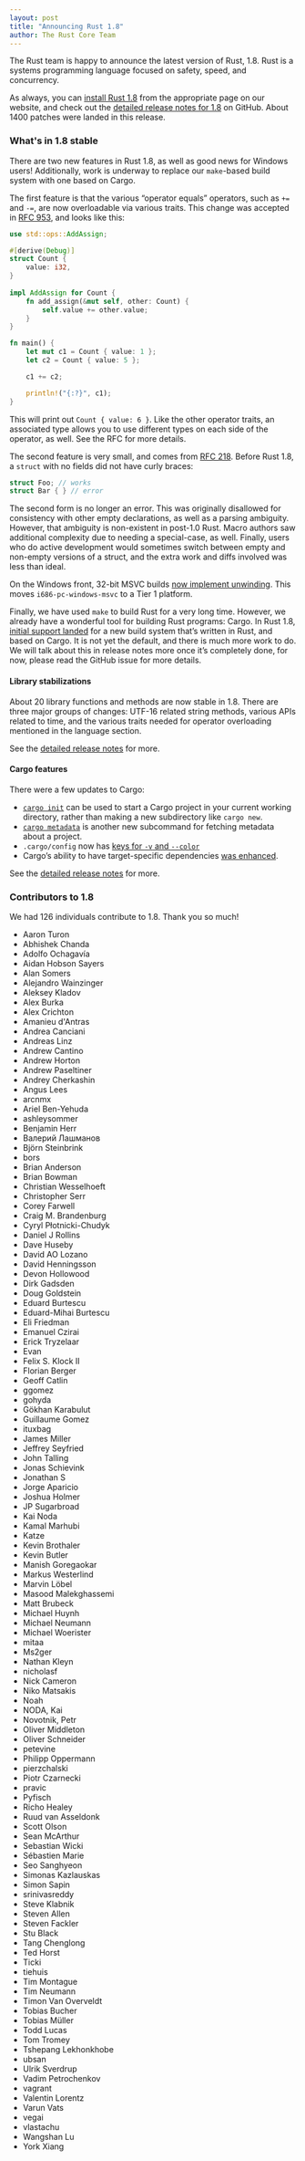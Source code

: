 ```yaml
---
layout: post
title: "Announcing Rust 1.8"
author: The Rust Core Team
---
```


The Rust team is happy to announce the latest version of Rust, 1.8. Rust is a
systems programming language focused on safety, speed, and concurrency.

As always, you can [install Rust 1.8][install] from the appropriate page on our
website, and check out the [detailed release notes for 1.8][notes] on GitHub.
About 1400 patches were landed in this release.

[install]: https://www.rust-lang.org/install.html
[notes]: https://github.com/rust-lang/rust/blob/stable/RELEASES.md#version-180-2016-04-14

### What's in 1.8 stable

There are two new features in Rust 1.8, as well as good news for Windows users!
Additionally, work is underway to replace our `make`-based build system with
one based on Cargo.

The first feature is that the various “operator equals” operators, such as `+=`
and `-=`, are now overloadable via various traits. This change was accepted in
[RFC 953], and looks like this:

```rust
use std::ops::AddAssign;

#[derive(Debug)]
struct Count { 
    value: i32,
}
    
impl AddAssign for Count {
    fn add_assign(&mut self, other: Count) {
        self.value += other.value;
    }
}   

fn main() {
    let mut c1 = Count { value: 1 };
    let c2 = Count { value: 5 };

    c1 += c2;

    println!("{:?}", c1);
}
```

[RFC 953]: https://github.com/rust-lang/rfcs/blob/master/text/0953-op-assign.md

This will print out `Count { value: 6 }`. Like the other operator traits, an
associated type allows you to use different types on each side of the operator,
as well. See the RFC for more details.

The second feature is very small, and comes from [RFC 218]. Before Rust 1.8, a
`struct` with no fields did not have curly braces:

```rust
struct Foo; // works
struct Bar { } // error
```

[RFC 218]: https://github.com/rust-lang/rfcs/blob/master/text/0218-empty-struct-with-braces.md

The second form is no longer an error. This was originally disallowed for
consistency with other empty declarations, as well as a parsing ambiguity.
However, that ambiguity is non-existent in post-1.0 Rust. Macro authors saw
additional complexity due to needing a special-case, as well. Finally, users
who do active development would sometimes switch between empty and non-empty
versions of a struct, and the extra work and diffs involved was less than
ideal.

On the Windows front, 32-bit MSVC builds [now implement unwinding]. This moves
`i686-pc-windows-msvc` to a Tier 1 platform.

[now implement unwinding]: https://github.com/rust-lang/rust/pull/30448

Finally, we have used `make` to build Rust for a very long time. However,
we already have a wonderful tool for building Rust programs: Cargo. In Rust
1.8, [initial support landed] for a new build system that’s written in Rust,
and based on Cargo. It is not yet the default, and there is much more work to
do. We will talk about this in release notes more once it’s completely done,
for now, please read the GitHub issue for more details.

[initial support landed]: https://github.com/rust-lang/rust/pull/31123

#### Library stabilizations

About 20 library functions and methods are now stable in 1.8. There are three
major groups of changes: UTF-16 related string methods, various APIs related to
time, and the various traits needed for operator overloading mentioned in the
language section.

See the [detailed release notes][notes] for more.

#### Cargo features

There were a few updates to Cargo:

* [`cargo init`](https://github.com/rust-lang/cargo/pull/2081) can be used to
  start a Cargo project in your current working directory, rather than making a
  new subdirectory like `cargo new`.
* [`cargo metadata`](https://github.com/rust-lang/cargo/pull/2196) is another
  new subcommand for fetching metadata about a project.
* `.cargo/config` now has [keys for `-v` and
  `--color`](https://github.com/rust-lang/cargo/pull/2397)
* Cargo’s ability to have target-specific dependencies [was
  enhanced](https://github.com/rust-lang/cargo/pull/2328).


See the [detailed release notes][notes] for more.

### Contributors to 1.8

We had 126 individuals contribute to 1.8. Thank you so much!

* Aaron Turon
* Abhishek Chanda
* Adolfo Ochagavía
* Aidan Hobson Sayers
* Alan Somers
* Alejandro Wainzinger
* Aleksey Kladov
* Alex Burka
* Alex Crichton
* Amanieu d'Antras
* Andrea Canciani
* Andreas Linz
* Andrew Cantino
* Andrew Horton
* Andrew Paseltiner
* Andrey Cherkashin
* Angus Lees
* arcnmx
* Ariel Ben-Yehuda
* ashleysommer
* Benjamin Herr
* Валерий Лашманов
* Björn Steinbrink
* bors
* Brian Anderson
* Brian Bowman
* Christian Wesselhoeft
* Christopher Serr
* Corey Farwell
* Craig M. Brandenburg
* Cyryl Płotnicki-Chudyk
* Daniel J Rollins
* Dave Huseby
* David AO Lozano
* David Henningsson
* Devon Hollowood
* Dirk Gadsden
* Doug Goldstein
* Eduard Burtescu
* Eduard-Mihai Burtescu
* Eli Friedman
* Emanuel Czirai
* Erick Tryzelaar
* Evan
* Felix S. Klock II
* Florian Berger
* Geoff Catlin
* ggomez
* gohyda
* Gökhan Karabulut
* Guillaume Gomez
* ituxbag
* James Miller
* Jeffrey Seyfried
* John Talling
* Jonas Schievink
* Jonathan S
* Jorge Aparicio
* Joshua Holmer
* JP Sugarbroad
* Kai Noda
* Kamal Marhubi
* Katze
* Kevin Brothaler
* Kevin Butler
* Manish Goregaokar
* Markus Westerlind
* Marvin Löbel
* Masood Malekghassemi
* Matt Brubeck
* Michael Huynh
* Michael Neumann
* Michael Woerister
* mitaa
* Ms2ger
* Nathan Kleyn
* nicholasf
* Nick Cameron
* Niko Matsakis
* Noah
* NODA, Kai
* Novotnik, Petr
* Oliver Middleton
* Oliver Schneider
* petevine
* Philipp Oppermann
* pierzchalski
* Piotr Czarnecki
* pravic
* Pyfisch
* Richo Healey
* Ruud van Asseldonk
* Scott Olson
* Sean McArthur
* Sebastian Wicki
* Sébastien Marie
* Seo Sanghyeon
* Simonas Kazlauskas
* Simon Sapin
* srinivasreddy
* Steve Klabnik
* Steven Allen
* Steven Fackler
* Stu Black
* Tang Chenglong
* Ted Horst
* Ticki
* tiehuis
* Tim Montague
* Tim Neumann
* Timon Van Overveldt
* Tobias Bucher
* Tobias Müller
* Todd Lucas
* Tom Tromey
* Tshepang Lekhonkhobe
* ubsan
* Ulrik Sverdrup
* Vadim Petrochenkov
* vagrant
* Valentin Lorentz
* Varun Vats
* vegai
* vlastachu
* Wangshan Lu
* York Xiang
